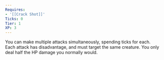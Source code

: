 ```yaml
---
Requires:
- '[[Crack Shot]]'
Ticks: 0
Tier: 1
XP: 3
---
```


You can make multiple attacks simultaneously, spending ticks for each.  Each attack has disadvantage, and must target the same creature. You only deal half the HP damage you normally would.